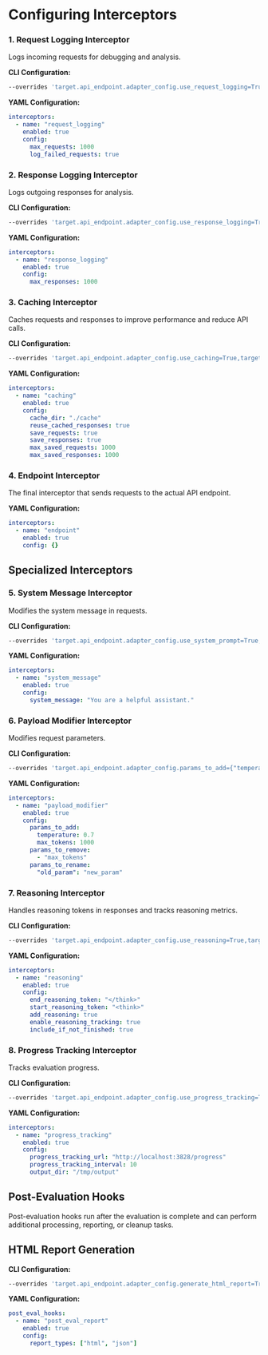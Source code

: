 # Configuring Interceptors

### 1. **Request Logging Interceptor**
Logs incoming requests for debugging and analysis.

**CLI Configuration:**
```bash
--overrides 'target.api_endpoint.adapter_config.use_request_logging=True,target.api_endpoint.adapter_config.max_saved_requests=1000'
```

**YAML Configuration:**
```yaml
interceptors:
  - name: "request_logging"
    enabled: true
    config:
      max_requests: 1000
      log_failed_requests: true
```

### 2. **Response Logging Interceptor**
Logs outgoing responses for analysis.

**CLI Configuration:**
```bash
--overrides 'target.api_endpoint.adapter_config.use_response_logging=True,target.api_endpoint.adapter_config.max_saved_responses=1000'
```

**YAML Configuration:**
```yaml
interceptors:
  - name: "response_logging"
    enabled: true
    config:
      max_responses: 1000
```

### 3. **Caching Interceptor**
Caches requests and responses to improve performance and reduce API calls.

**CLI Configuration:**
```bash
--overrides 'target.api_endpoint.adapter_config.use_caching=True,target.api_endpoint.adapter_config.caching_dir=./cache,target.api_endpoint.adapter_config.reuse_cached_responses=True'
```

**YAML Configuration:**
```yaml
interceptors:
  - name: "caching"
    enabled: true
    config:
      cache_dir: "./cache"
      reuse_cached_responses: true
      save_requests: true
      save_responses: true
      max_saved_requests: 1000
      max_saved_responses: 1000
```

### 4. **Endpoint Interceptor**
The final interceptor that sends requests to the actual API endpoint.

**YAML Configuration:**
```yaml
interceptors:
  - name: "endpoint"
    enabled: true
    config: {}
```

## Specialized Interceptors

### 5. **System Message Interceptor**
Modifies the system message in requests.

**CLI Configuration:**
```bash
--overrides 'target.api_endpoint.adapter_config.use_system_prompt=True,target.api_endpoint.adapter_config.custom_system_prompt="You are a helpful assistant."'
```

**YAML Configuration:**
```yaml
interceptors:
  - name: "system_message"
    enabled: true
    config:
      system_message: "You are a helpful assistant."
```

### 6. **Payload Modifier Interceptor**
Modifies request parameters.

**CLI Configuration:**
```bash
--overrides 'target.api_endpoint.adapter_config.params_to_add={"temperature": 0.7},target.api_endpoint.adapter_config.params_to_remove=["max_tokens"]'
```

**YAML Configuration:**
```yaml
interceptors:
  - name: "payload_modifier"
    enabled: true
    config:
      params_to_add:
        temperature: 0.7
        max_tokens: 1000
      params_to_remove:
        - "max_tokens"
      params_to_rename:
        "old_param": "new_param"
```

### 7. **Reasoning Interceptor**
Handles reasoning tokens in responses and tracks reasoning metrics.

**CLI Configuration:**
```bash
--overrides 'target.api_endpoint.adapter_config.use_reasoning=True,target.api_endpoint.adapter_config.end_reasoning_token="</think>",target.api_endpoint.adapter_config.start_reasoning_token="<think>"'
```

**YAML Configuration:**
```yaml
interceptors:
  - name: "reasoning"
    enabled: true
    config:
      end_reasoning_token: "</think>"
      start_reasoning_token: "<think>"
      add_reasoning: true
      enable_reasoning_tracking: true
      include_if_not_finished: true
```

### 8. **Progress Tracking Interceptor**
Tracks evaluation progress.

**CLI Configuration:**
```bash
--overrides 'target.api_endpoint.adapter_config.use_progress_tracking=True,target.api_endpoint.adapter_config.progress_tracking_url=http://localhost:3828/progress'
```

**YAML Configuration:**
```yaml
interceptors:
  - name: "progress_tracking"
    enabled: true
    config:
      progress_tracking_url: "http://localhost:3828/progress"
      progress_tracking_interval: 10
      output_dir: "/tmp/output"
```

## Post-Evaluation Hooks

Post-evaluation hooks run after the evaluation is complete and can perform additional processing, reporting, or cleanup tasks.

## HTML Report Generation

**CLI Configuration:**
```bash
--overrides 'target.api_endpoint.adapter_config.generate_html_report=True'
```

**YAML Configuration:**
```yaml
post_eval_hooks:
  - name: "post_eval_report"
    enabled: true
    config:
      report_types: ["html", "json"]
```

